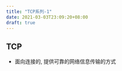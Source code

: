 ```yaml
---
title: "TCP系列-1"
date: 2021-03-03T23:09:20+08:00
draft: true
---
```


## TCP
- 面向连接的, 提供可靠的网络信息传输的方式


